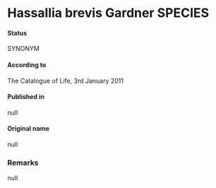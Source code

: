 # Hassallia brevis Gardner SPECIES

#### Status
SYNONYM

#### According to
The Catalogue of Life, 3rd January 2011

#### Published in
null

#### Original name
null

### Remarks
null